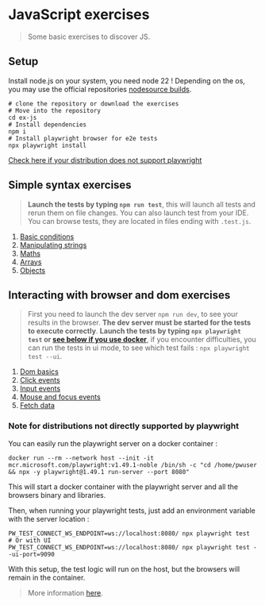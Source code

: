 # JavaScript exercises

> Some basic exercises to discover JS.

## Setup

Install node.js on your system, you need node 22 !
Depending on the os, you may use the official repositories [nodesource builds](https://github.com/nodesource/distributions#installation-instructions-1).

```shell
# clone the repository or download the exercises
# Move into the repository
cd ex-js
# Install dependencies
npm i
# Install playwright browser for e2e tests
npx playwright install
```
[Check here if your distribution does not support playwright](#note-for-distributions-not-directly-supported-by-playwright)

## Simple syntax exercises

> **Launch the tests by typing `npm run test`**, this will launch all tests and rerun them on file changes.
> You can also launch test from your IDE.
> You can browse tests, they are located in files ending with `.test.js`.

1. [Basic conditions](src/basics/conditions.js)
2. [Manipulating strings](src/basics/strings.js)
3. [Maths](src/basics/maths.js)
4. [Arrays](src/arrays/arrays.js)
5. [Objects](src/objects/objects.js)

## Interacting with browser and dom exercises

> First you need to launch the dev server `npm run dev`, to see your results in the browser. **The dev
> server must be started for the tests to execute correctly**.
> **Launch the tests by typing `npx playwright test` or [see below if you use docker](#note-for-distributions-not-directly-supported-by-playwright)**,
> if you encounter difficulties, you can run the tests in ui mode,
> to see which test fails : `npx playwright test --ui`.

1. [Dom basics](src/dom/dom.js)
2. [Click events](src/events/clicks.js)
3. [Input events](src/events/inputs.js)
4. [Mouse and focus events](src/events/movements.js)
5. [Fetch data](src/fetch/fetchData.js)

### Note for distributions not directly supported by playwright

You can easily run the playwright server on a docker container :
```shell
docker run --rm --network host --init -it mcr.microsoft.com/playwright:v1.49.1-noble /bin/sh -c "cd /home/pwuser && npx -y playwright@1.49.1 run-server --port 8080"
```
This will start a docker container with the playwright server and all the browsers binary and libraries.

Then, when running your playwright tests, just add an environment variable with the server location :
```shell
PW_TEST_CONNECT_WS_ENDPOINT=ws://localhost:8080/ npx playwright test
# Or with UI
PW_TEST_CONNECT_WS_ENDPOINT=ws://localhost:8080/ npx playwright test --ui-port=9090
```
With this setup, the test logic will run on the host, but the browsers will remain in the container.

> More information [here](https://discuss.layer5.io/t/how-to-setup-e2e-testing-environment-with-playwright-and-docker-for-meshery/5498).

